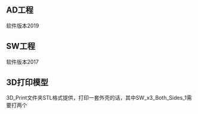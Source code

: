 ## AD工程

软件版本2019

## SW工程

软件版本2017

## 3D打印模型

3D_Print文件夹STL格式提供，打印一套外壳的话，其中SW_x3_Both_Sides_1需要打两个